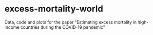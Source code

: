 # excess-mortality-world
 Data, code and plots for the paper "Estimating excess mortality in high-income countries during the COVID-19 pandemic"
